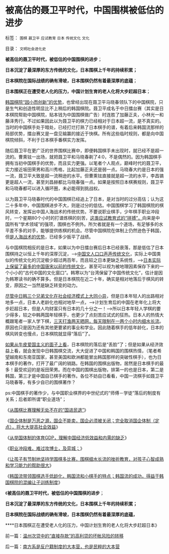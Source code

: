 # 被高估的聂卫平时代，中国围棋被低估的进步

标签： `围棋` `聂卫平` `应试教育` `日本` `传统文化` `文化` 

目录： `文明社会进化史`

**被高估的聂卫平时代，被低估的中国围棋的进步**；

**日本沉淀了最深厚的东方传统的文化，日本围棋上千年的持续积累；**

**日本棋院在国际战绩的确有滑坡，日本围棋仍然有着最深厚的底蕴**；

**日本围棋正在遭受老人化的压力，中国计划生育的老人化将大步赶超日本**；

[韩国棋院“因小而创新”的优势](../../../2013/10/8/韩国流带领围棋选手低龄化,得益于韩国棋院的混编让子训练制度.md)，也曾经出现在聂卫平马晓春领队下的中国棋院，只是生气和创造性明显比不上稍后的韩国棋院。聂卫平成名于中日擂台赛（其实是日本棋院帮助中国棋院，贴本钱为中国围棋做广告）时连胜了加藤正夫，小林光一和藤泽秀行。不过如果因此以为聂卫平的棋力已经相对于日本超一流，是不真实的。当时的中国棋手处于暗处，已经打烂打熟了日本棋手的谱，有着后来韩国流那样的局部优势，擂台赛又是一盘见输赢的接近于快棋。所有这些临时规则，都是向中国棋院倾斜，不利于日本棋手番棋实力发挥。

随后聂卫平在更广泛的世界围棋比赛中，即便韩国棋手未出现时，就已经不是超一流的。曹熏铉一出场，就把聂卫平和马晓春剃了4:0，不是偶然的。因为韩国棋手拥有当初中国棋手的优势，而且实力更强。以笔者个人观点，巅峰时代的聂卫平，实力接近坂田荣男和高川秀格，比起加藤正夫还是弱一点。马晓春大约是日本的强一流，聂卫平大致是超一流稍逊的水平。但曹熏铉直接就是超一流的水平，李昌镐更是超人一流，甚至刘昌赫都比马晓春强一点。如果是按照日本棋赛规则，聂卫平和马晓春都可以进入循环圈，未必能得到挑战权。

以为聂卫平马晓春时代的中国围棋已经追上了日本，是对当时的过分高估；认为这二十多年中，中国围棋进步不大，则是过分的低估。中国围棋学习了韩国棋院的棋风转变，发挥出中国人海战术的传统优势。不要说职业棋手，少年棋手职业冲段时，一个星期80个小时的打谱炼棋的刻苦，[这类应试教育式的“拼搏”，](../../../2012/5/3/“先人为主”的选择性是科学的认知态度；.md)向来是中国所有“学术领域”的强项，围棋也不例外。所欠者就是有一个道场，有足够多的水平差不多的对手，能够提供练棋的机会。尽管中国棋院在体制上仍然逊色于韩国，但[是人海战术的优势](../../../2013/10/6/职业冲段难，难过攻博士，兼谈弈城.md)，已经多少扳平了战绩。

与中国棋院相反的是日本，如果以为中日擂台赛后日本已经衰落，那是低估了日本围棋持之以恒上千年的深厚沉淀，——>[中国文人口口声声传统文化](../../../2009/5/18/热爱中国文化的国人才会关注弥补汉语的缺陷.md)，实际上中国类似的传统文化的沉淀极少超过两百年，而且较之日本更缺乏系统性，——>[日本实际上保留了最多的中国唐宋以前的传统文化](../../../2011/1/6/日本传统文化拖了日本经济的后腿.md)，甚至可以视为被地理因素保存下来的一个小小的“古代中国的文化窗口”。韩寒以为“台湾保留了中国传统文化”，估计是因为韩寒读书的确不算多。但是日本棋院在近二十年，确实是相对地落后于棋风的转变，原因之一当然是缺乏转变的动力。

[尽管中日韩三个兄弟文化在社会经济模式上大同小异](../../../2010/5/15/乱世和血性和东亚傻逼大赛史.md)，但是日本年轻人的出路相对地多一点，日本人老龄化也相对地早一点，——>计划生育后的中国在老年化上将大步赶超日本，但是人均财富只有日本的几十分之一！——>所以日本年轻人学棋的要少得多，较之中韩两国年轻棋手，也更少了点刻苦应试式的狂热。日本人的热情大概跟笔者一家人学下棋，[三天打渔两天晒网，每天限制在一两个小时内细水长流](../../../2013/10/7/学围棋细水长流的挫折教育，提高孩子心智的成熟和学习能力.md)。原因也只是因为还有其他更要紧的事业和学业。因此随着棋手的低年龄化，日本的棋风转变也慢点，日本棋院就显得“落后”了。

[如果从牛皮爱国主义的面子上看](../../../2009/9/27/爱国不用吹牛，反省不是自虐，知耻者方是勇.md)，日本棋院的落后是“丢脸”了；但是如果从经济效益上看，就会发现中日韩围棋交流，大大促进了中国和韩国的围棋热情，（笔者希望越南和东南亚国家，甚至美国和欧洲都能冒出韩国那样的突破性棋手），也为日本棋手的著作，打开了最广阔的销路。在韩国的围棋出版物，居然是日本棋手的最多！最受欢迎的是坂田荣男。而在中国的围棋出版物，排第一的也是日本，第二是韩国，第三才是中国自已棋手的著作。各位不妨自已看看，中国一流棋手如聂卫平马晓春等，有多少自已的围棋著作？

ps:中国棋手的著作少，与中国职业棋界的中世纪式的“师傅－学徒”落后的制度有关系；后者即所谓“职业道场”；

《[从围棋比赛理解无处不在的“国进民退”](../../../2013/4/30/从围棋比赛理解无处不在的“国进民退”.md)》

《[国企体制是万恶之源，国企不能卖，国企必须被关闭；完全取消国企体制（定点），将大大提高社会效益](../../../2013/4/30/“有志者事竞成”“爱拼才会赢”是成功学的表述.md)》

《[从举国体制的体育GDP，理解中国经济低效益和内需的缺乏](../../../2013/4/30/从举国体制的体育GDP，理解中国经济低效益和内需的缺乏.md)》

《[职业冲段难，难过攻博士，及弈城；](../../../2013/10/6/职业冲段难，难过攻博士，兼谈弈城.md)》

《[让孩子有节制地坚持学围棋多比赛，围棋细水长流的挫折教育，对孩子心智成熟和学习能力的帮助很大](../../../2013/10/7/学围棋细水长流的挫折教育，提高孩子心智的成熟和学习能力.md)》

《[韩国流带领围棋选手低龄化，韩国流和小棋手的特点；韩国流的成功，得益于韩国棋院的混编让子训练制度](../../../2013/10/8/韩国流带领围棋选手低龄化,得益于韩国棋院的混编让子训练制度.md)》

《**被高估的聂卫平时代，被低估的中国围棋的进步**；

**日本沉淀了最深厚的东方传统的文化，日本围棋上千年的持续积累；**

**日本棋院在国际战绩的确有滑坡，日本围棋仍然有着最深厚的底蕴，**

****日本围棋正在遭受老人化的压力，中国计划生育的老人化将大步赶超日本》

前一篇：[温州次贷中的“直接存款”的高利贷的坏帐风险的转移](../../../2013/10/8/温州次贷中的“直接存款”的高利贷的坏帐风险的转移.md)

后一篇：[南方系是反户籍制度的大本营，也是民粹的大本营](../../../2013/10/9/南方系是反户籍制度的大本营，也是民粹的大本营.md)